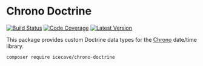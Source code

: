# Chrono Doctrine

[![Build Status](http://img.shields.io/travis/icecave/chrono-doctrine/master.svg?style=flat-square)](https://travis-ci.org/icecave/chrono-doctrine)
[![Code Coverage](https://img.shields.io/codecov/c/github/icecave/chrono-doctrine/master.svg?style=flat-square)](https://codecov.io/github/icecave/chrono-doctrine)
[![Latest Version](http://img.shields.io/packagist/v/icecave/chrono-doctrine.svg?style=flat-square&label=semver)](https://semver.org)

This package provides custom Doctrine data types for the [Chrono](https://github.com/icecave/chrono) date/time
library.

    composer require icecave/chrono-doctrine
